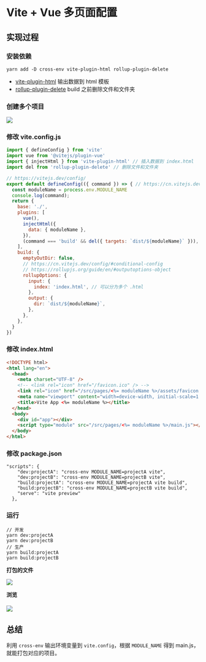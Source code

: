 # Vite + Vue 多页面配置

## 实现过程

### 安装依赖

```
yarn add -D cross-env vite-plugin-html rollup-plugin-delete
```

- [vite-plugin-html](https://github.com/anncwb/vite-plugin-html) 输出数据到 html 模板
- [rollup-plugin-delete](https://github.com/vladshcherbin/rollup-plugin-delete) build 之前删除文件和文件夹

### 创建多个项目

![](https://gitee.com/zloooong/image_store/raw/master/img/202112101543583.png)

### 修改 vite.config.js

```js
import { defineConfig } from 'vite'
import vue from '@vitejs/plugin-vue'
import { injectHtml } from 'vite-plugin-html' // 插入数据到 index.html
import del from 'rollup-plugin-delete' // 删除文件和文件夹

// https://vitejs.dev/config/
export default defineConfig(({ command }) => { // https://cn.vitejs.dev/config/#conditional-config
  const moduleName = process.env.MODULE_NAME
  console.log(command);
  return {
    base: './',
    plugins: [
      vue(),
      injectHtml({
        data: { moduleName },
      }),
      (command === 'build' && del({ targets: `dist/${moduleName}` })),
    ],
    build: {
      emptyOutDir: false,
      // https://cn.vitejs.dev/config/#conditional-config
      // https://rollupjs.org/guide/en/#outputoptions-object
      rollupOptions: {
        input: {
          index: 'index.html', // 可以分为多个 .html
        },
        output: {
          dir: `dist/${moduleName}`,
        },
      },
    },
  }
})

```

### 修改 index.html

```html
<!DOCTYPE html>
<html lang="en">
  <head>
    <meta charset="UTF-8" />
    <!-- <link rel="icon" href="/favicon.ico" /> -->
    <link rel="icon" href="/src/pages/<%= moduleName %>/assets/favicon.ico" />
    <meta name="viewport" content="width=device-width, initial-scale=1.0" />
    <title>Vite App <%= moduleName %></title>
  </head>
  <body>
    <div id="app"></div>
    <script type="module" src="/src/pages/<%= moduleName %>/main.js"></script>
  </body>
</html>

```

### 修改 package.json

```
"scripts": {
    "dev:projectA": "cross-env MODULE_NAME=projectA vite",
    "dev:projectB": "cross-env MODULE_NAME=projectB vite",
    "build:projectA": "cross-env MODULE_NAME=projectA vite build",
    "build:projectB": "cross-env MODULE_NAME=projectB vite build",
    "serve": "vite preview"
  },
```

### 运行

```
// 开发
yarn dev:projectA
yarn dev:projectB
// 生产
yarn build:projectA
yarn build:projectB
```

**打包的文件**

![](https://gitee.com/zloooong/image_store/raw/master/img/202112101543952.png)

**浏览**

#### ![](https://gitee.com/zloooong/image_store/raw/master/img/202112101544480.png)

## 总结

利用 `cross-env` 输出环境变量到 `vite.config`，根据 `MODULE_NAME` 得到 main.js，就能打包对应的项目。

